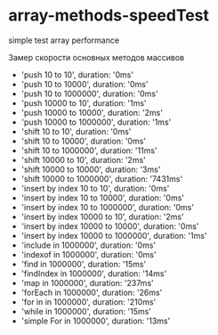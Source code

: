 # array-methods-speedTest
simple test array performance

Замер скорости основных методов массивов

* 'push 10 to 10', duration: '0ms'
* 'push 10 to 10000', duration: '0ms'
* 'push 10 to 1000000', duration: '0ms'
* 'push 10000 to 10', duration: '1ms'
* 'push 10000 to 10000', duration: '2ms'
* 'push 10000 to 1000000', duration: '1ms'
* 'shift 10 to 10', duration: '0ms'
* 'shift 10 to 10000', duration: '0ms'
* 'shift 10 to 1000000', duration: '11ms'
* 'shift 10000 to 10', duration: '2ms'
* 'shift 10000 to 10000', duration: '3ms'
* 'shift 10000 to 1000000', duration: '7431ms'
* 'insert by index 10 to 10', duration: '0ms'
* 'insert by index 10 to 10000', duration: '0ms'
* 'insert by index 10 to 1000000', duration: '0ms'
* 'insert by index 10000 to 10', duration: '2ms'
* 'insert by index 10000 to 10000', duration: '0ms'
* 'insert by index 10000 to 1000000', duration: '1ms'
* 'include in 1000000', duration: '0ms'
* 'indexof in 1000000', duration: '0ms'
* 'find in 1000000', duration: '15ms'
* 'findIndex in 1000000', duration: '14ms'
* 'map in 1000000', duration: '237ms'
* 'forEach in 1000000', duration: '26ms'
* 'for in in 1000000', duration: '210ms'
* 'while in 1000000', duration: '15ms'
* 'simple For in 1000000', duration: '13ms'
